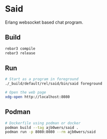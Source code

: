 # Said

Erlang websocket based chat program.

## Build

```Bash
rebar3 compile
rebar3 release
```

## Run

```Bash
# Start as a program in foreground
./_build/default/rel/said/bin/said foreground

# Open the web page
xdg-open http://localhost:8080
```

## Podman

```Bash
# Dockerfile using podman or docker
podman build --tag ajb0wers/said .
podman run -p 8080:8080 --rm ajb0wers/said
```

